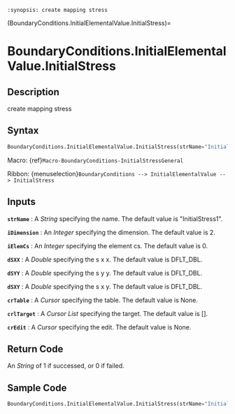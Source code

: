 ```{module} BoundaryConditions.InitialElementalValue.InitialStress()
:synopsis: create mapping stress
```

(BoundaryConditions.InitialElementalValue.InitialStress)=

# BoundaryConditions.InitialElementalValue.InitialStress

## Description

create mapping stress

## Syntax

```python
BoundaryConditions.InitialElementalValue.InitialStress(strName="InitialStress1", iDimension=2, iElemCs=0, dSXX=DFLT_DBL, dSYY=DFLT_DBL, dSXY=DFLT_DBL, crTable=None, crlTarget=[], crEdit=None)
```

Macro: {ref}`Macro-BoundaryConditions-InitialStressGeneral`

Ribbon: {menuselection}`BoundaryConditions --> InitialElementalValue --> InitialStress`

## Inputs

**`strName`**
: A _String_ specifying the name. The default value is "InitialStress1".

**`iDimension`**
: An _Integer_ specifying the dimension. The default value is 2.

**`iElemCs`**
: An _Integer_ specifying the element cs. The default value is 0.

**`dSXX`**
: A _Double_ specifying the s x x. The default value is DFLT_DBL.

**`dSYY`**
: A _Double_ specifying the s y y. The default value is DFLT_DBL.

**`dSXY`**
: A _Double_ specifying the s x y. The default value is DFLT_DBL.

**`crTable`**
: A _Cursor_ specifying the table. The default value is None.

**`crlTarget`**
: A _Cursor List_ specifying the target. The default value is [].

**`crEdit`**
: A _Cursor_ specifying the edit. The default value is None.

## Return Code

An _String_ of 1 if successed, or 0 if failed.

## Sample Code

```python
BoundaryConditions.InitialElementalValue.InitialStress(strName="InitialStress1", iDimension=2, iElemCs=0, dSXX=DFLT_DBL, dSYY=DFLT_DBL, dSXY=DFLT_DBL, crTable=None, crlTarget=[], crEdit=None)
```
